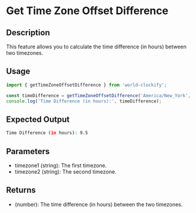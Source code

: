 # Get Time Zone Offset Difference

## Description

This feature allows you to calculate the time difference (in hours) between two timezones.

## Usage

```javascript
import { getTimeZoneOffsetDifference } from 'world-clockify';

const timeDifference = getTimeZoneOffsetDifference('America/New_York', 'Asia/Kolkata');
console.log('Time Difference (in hours):', timeDifference);
```

## Expected Output

```bash
Time Difference (in hours): 9.5
```

## Parameters

- timezone1 (string): The first timezone.
- timezone2 (string): The second timezone.

## Returns

- (number): The time difference (in hours) between the two timezones.
